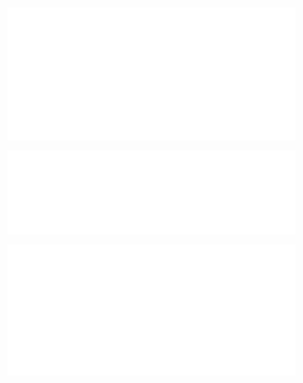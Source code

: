 
![Classic GitHub Metrics](metrics.classic.svg)

![Programming Languages In-depth](metrics.plugin.languages.indepth.svg)

![Activity Calendar Full Year](metrics.plugin.isocalendar.fullyear.svg)

